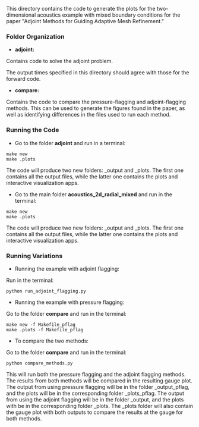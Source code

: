 This directory contains the code to generate the plots for the
two-dimensional acoustics example with mixed boundary conditions
for the paper "Adjoint Methods for Guiding Adaptive Mesh Refinement."

### Folder Organization
* **adjoint:**

Contains code to solve the adjoint problem.

The output times specified in this directory should agree with those for the
forward code.

* **compare:**

Contains the code to compare the pressure-flagging and adjoint-flagging methods. This can be used to generate the figures found in the paper, as well as identifying differences in the files used to run each method.

### Running the Code

* Go to the folder **adjoint** and run in a terminal:

```
make new
make .plots
```

The code will produce two new folders: _output and _plots. 
The first one contains all the output files, while the latter one contains the plots and interactive 
visualization apps.

* Go to the main folder **acoustics_2d_radial_mixed** and run in the terminal:

```
make new
make .plots
```

The code will produce two new folders: _output and _plots. 
The first one contains all the output files, while the latter one contains the plots and interactive 
visualization apps.

### Running Variations

* Running the example with adjoint flagging:

Run in the terminal:

```
python run_adjoint_flagging.py
```

* Running the example with pressure flagging:

Go to the folder **compare** and run in the terminal:

```
make new -f Makefile_pflag
make .plots -f Makefile_pflag
```

* To compare the two methods:

Go to the folder **compare** and run in the terminal:

```
python compare_methods.py
```

This will run both the pressure flagging and the adjoint flagging methods. The results from both methods will be compared in the resulting gauge plot. 
The output from using pressure flagging will be in the folder _output_pflag, and the plots will be in the corresponding folder _plots_pflag. The output from using the adjoint flagging will be in the folder _output, and the plots with be in the corresponding folder _plots. The _plots folder will also contain the gauge plot with both outputs to compare the results at the gauge for both methods.



